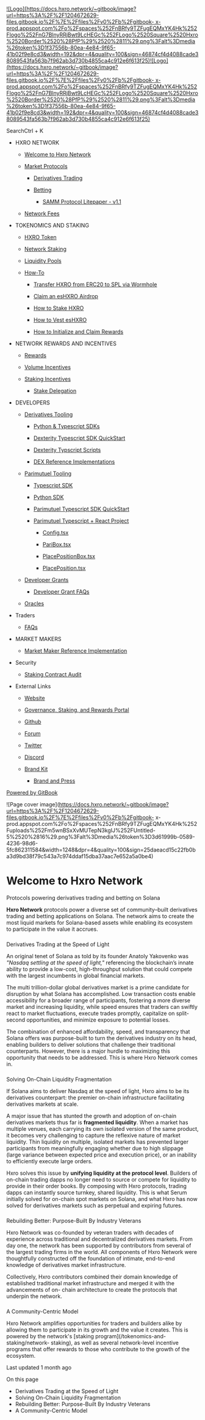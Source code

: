 [![Logo](https://docs.hxro.network/~gitbook/image?url=https%3A%2F%2F1204672629-files.gitbook.io%2F%7E%2Ffiles%2Fv0%2Fb%2Fgitbook-
x-
prod.appspot.com%2Fo%2Fspaces%252FnBRfy9TZFugEQMxYK4Hk%252Flogo%252FnG7BlnyRRjBwt9LcHEGc%252FLogo%2520Square%2520Hxro%2520Border%2520%28PfP%29%2520%2811%29.png%3Falt%3Dmedia%26token%3D1f37556b-80ea-4e84-9f65-41b02f9e8cd3&width=192&dpr=4&quality=100&sign=46874cf4d4088cade38089543fa563b7f962ab3d730b4855ca4c912e6f613f25)![Logo](https://docs.hxro.network/~gitbook/image?url=https%3A%2F%2F1204672629-files.gitbook.io%2F%7E%2Ffiles%2Fv0%2Fb%2Fgitbook-
x-
prod.appspot.com%2Fo%2Fspaces%252FnBRfy9TZFugEQMxYK4Hk%252Flogo%252FnG7BlnyRRjBwt9LcHEGc%252FLogo%2520Square%2520Hxro%2520Border%2520%28PfP%29%2520%2811%29.png%3Falt%3Dmedia%26token%3D1f37556b-80ea-4e84-9f65-41b02f9e8cd3&width=192&dpr=4&quality=100&sign=46874cf4d4088cade38089543fa563b7f962ab3d730b4855ca4c912e6f613f25)](/)

SearchCtrl \+ K

  * HXRO NETWORK

    * [Welcome to Hxro Network](/)

    * [Market Protocols](/hxro-network/market-protocols)

      * [Derivatives Trading](/hxro-network/market-protocols/derivatives-trading)

      * [Betting](/hxro-network/market-protocols/betting)

        * [SAMM Protocol Litepaper - v1.1](/hxro-network/market-protocols/betting/samm-protocol-litepaper-v1.1)

    * [Network Fees](/hxro-network/network-fees)

  * TOKENOMICS AND STAKING

    * [HXRO Token](/tokenomics-and-staking/hxro-token)

    * [Network Staking](/tokenomics-and-staking/network-staking)

    * [Liquidity Pools](/tokenomics-and-staking/liquidity-pools)

    * [How-To](/tokenomics-and-staking/how-to)

      * [Transfer HXRO from ERC20 to SPL via Wormhole](/tokenomics-and-staking/how-to/transfer-hxro-from-erc20-to-spl-via-wormhole)

      * [Claim an esHXRO Airdrop](/tokenomics-and-staking/how-to/claim-an-eshxro-airdrop)

      * [How to Stake HXRO](/tokenomics-and-staking/how-to/how-to-stake-hxro)

      * [How to Vest esHXRO](/tokenomics-and-staking/how-to/how-to-vest-eshxro)

      * [How to Initialize and Claim Rewards](/tokenomics-and-staking/how-to/how-to-initialize-and-claim-rewards)

  * NETWORK REWARDS AND INCENTIVES

    * [Rewards](/network-rewards-and-incentives/rewards)

    * [Volume Incentives](/network-rewards-and-incentives/volume-incentives)

    * [Staking Incentives](/network-rewards-and-incentives/staking-incentives)

      * [Stake Delegation](/network-rewards-and-incentives/staking-incentives/stake-delegation)

  * DEVELOPERS

    * [Derivatives Tooling](/developers/derivatives-tooling)

      * [Python & Typescript SDKs](/developers/derivatives-tooling/python-and-typescript-sdks)

      * [Dexterity Typescript SDK QuickStart](/developers/derivatives-tooling/dexterity-typescript-sdk-quickstart)

      * [Dexterity Typscript Scripts](/developers/derivatives-tooling/dexterity-typscript-scripts)

      * [DEX Reference Implementations](/developers/derivatives-tooling/dex-reference-implementations)

    * [Parimutuel Tooling](/developers/parimutuel-tooling)

      * [Typescript SDK](/developers/parimutuel-tooling/typescript-sdk)

      * [Python SDK](/developers/parimutuel-tooling/python-sdk)

      * [Parimutuel Typescript SDK QuickStart](/developers/parimutuel-tooling/parimutuel-typescript-sdk-quickstart)

      * [Parimutuel Typescript + React Project](/developers/parimutuel-tooling/parimutuel-typescript-+-react-project)

        * [Config.tsx](/developers/parimutuel-tooling/parimutuel-typescript-+-react-project/config.tsx)

        * [PariBox.tsx](/developers/parimutuel-tooling/parimutuel-typescript-+-react-project/paribox.tsx)

        * [PlacePositionBox.tsx](/developers/parimutuel-tooling/parimutuel-typescript-+-react-project/placepositionbox.tsx)

        * [PlacePosition.tsx](/developers/parimutuel-tooling/parimutuel-typescript-+-react-project/placeposition.tsx)

    * [Developer Grants](/developers/developer-grants)

      * [Developer Grant FAQs](/developers/developer-grants/developer-grant-faqs)

    * [Oracles](/developers/oracles)

  * Traders

    * [FAQs](/traders/faqs)

  * MARKET MAKERS

    * [Market Maker Reference Implementation](/market-makers/market-maker-reference-implementation)

  * Security

    * [Staking Contract Audit](/security/staking-contract-audit)

  * External Links

    * [Website](https://www.hxro.network/)
    * [Governance, Staking, and Rewards Portal](https://hxro.finance/)
    * [Github](https://github.com/Hxro-Network)
    * [Forum](https://forum.hxro.network/)
    * [Twitter](https://twitter.com/HxroNetwork)
    * [Discord](https://discord.gg/hxronation-740983228134981793)
    * [Brand Kit](/external-links/brand-kit)

      * [Brand and Press](/external-links/brand-kit/brand-and-press)

[Powered by
GitBook](https://www.gitbook.com/?utm_source=content&utm_medium=trademark&utm_campaign=nBRfy9TZFugEQMxYK4Hk)

![Page cover
image](https://docs.hxro.network/~gitbook/image?url=https%3A%2F%2F1204672629-files.gitbook.io%2F%7E%2Ffiles%2Fv0%2Fb%2Fgitbook-
x-
prod.appspot.com%2Fo%2Fspaces%252FnBRfy9TZFugEQMxYK4Hk%252Fuploads%252Fm5wnBSxXvMUTepN3kgIJ%252FUntitled-5%2520%2816%29.png%3Falt%3Dmedia%26token%3D3d61999b-0589-4236-98d6-5fc862311584&width=1248&dpr=4&quality=100&sign=25daeacd15c22fb0ba3d9bd38f79c543a7c974ddaf15dba37aac7e652a5a0be4)

# Welcome to Hxro Network

Protocols powering derivatives trading and betting on Solana

**Hxro Network** protocols power a diverse set of community–built derivatives
trading and betting applications on Solana. The network aims to create the
most liquid markets for Solana-based assets while enabling its ecosystem to
participate in the value it accrues.

###

Derivatives Trading at the Speed of Light

An original tenet of Solana as told by its founder Anatoly Yakovenko was
_"Nasdaq settling at the speed of light,"_ referencing the blockchain’s innate
ability to provide a low-cost, high-throughput solution that could compete
with the largest incumbents in global financial markets.

The multi trillion-dollar global derivatives market is a prime candidate for
disruption by what Solana has accomplished. Low transaction costs enable
accessibility for a broader range of participants, fostering a more diverse
market and increasing liquidity, while speed ensures that traders can swiftly
react to market fluctuations, execute trades promptly, capitalize on split-
second opportunities, and minimize exposure to potential losses.

The combination of enhanced affordability, speed, and transparency that Solana
offers was purpose-built to turn the derivatives industry on its head,
enabling builders to deliver solutions that challenge their traditional
counterparts. However, there is a major hurdle to maximizing this opportunity
that needs to be addressed. This is where Hxro Network comes in.

###

Solving On-Chain Liquidity Fragmentation

If Solana aims to deliver Nasdaq at the speed of light, Hxro aims to be its
derivatives counterpart: the premier on-chain infrastructure facilitating
derivatives markets at scale.

A major issue that has stunted the growth and adoption of on-chain derivatives
markets thus far is **fragmented liquidity**. When a market has multiple
venues, each carrying its own isolated version of the same product, it becomes
very challenging to capture the reflexive nature of market liquidity. Thin
liquidity on multiple, isolated markets has prevented larger participants from
meaningfully engaging whether due to high slippage (large variance between
expected price and execution price), or an inability to efficiently execute
large orders.

Hxro solves this issue by **unifying liquidity at the protocol level**.
Builders of on-chain trading dapps no longer need to source or compete for
liquidity to provide in their order books. By composing with Hxro protocols,
trading dapps can instantly source turnkey, shared liquidity. This is what
Serum initially solved for on-chain spot markets on Solana, and what Hxro has
now solved for derivatives markets such as perpetual and expiring futures.

###

Rebuilding Better: Purpose-Built By Industry Veterans

Hxro Network was co-founded by veteran traders with decades of experience
across traditional and decentralized derivatives markets. From day one, the
network has been supported by contributors from several of the largest trading
firms in the world. All components of Hxro Network were thoughtfully
constructed off the foundation of intimate, end-to-end knowledge of
derivatives market infrastructure.

Collectively, Hxro contributors combined their domain knowledge of established
traditional market infrastructure and merged it with the advancements of on-
chain architecture to create the protocols that underpin the network.

###

A Community-Centric Model

Hxro Network amplifies opportunities for traders and builders alike by
allowing them to participate in its growth and the value it creates. This is
powered by the network's [staking program](/tokenomics-and-staking/network-
staking), as well as several network-level incentive programs that offer
rewards to those who contribute to the growth of the ecosystem.

Last updated 1 month ago

On this page

  * Derivatives Trading at the Speed of Light
  * Solving On-Chain Liquidity Fragmentation 
  * Rebuilding Better: Purpose-Built By Industry Veterans
  * A Community-Centric Model 

